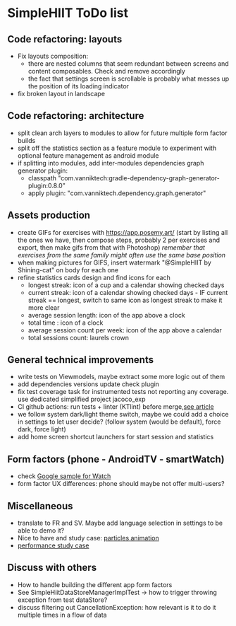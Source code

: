 # SimpleHIIT ToDo list

## Code refactoring: layouts
* Fix layouts composition:
  * there are nested columns that seem redundant between screens and content composables. Check and remove accordingly
  * the fact that settings screen is scrollable is probably what messes up the position of its loading indicator
* fix broken layout in landscape

## Code refactoring: architecture
* split clean arch layers to modules to allow for future multiple form factor builds
* split off the statistics section as a feature module to experiment with optional feature management as android module
* if splitting into modules, add inter-modules dependencies graph generator plugin:
  * classpath "com.vanniktech:gradle-dependency-graph-generator-plugin:0.8.0"
  * apply plugin: "com.vanniktech.dependency.graph.generator"

## Assets production
* create GIFs for exercises with https://app.posemy.art/ (start by listing all the ones we have, then compose steps, probably 2 per exercises and export, then make gifs from that with Photoshop) _remember that exercises from the same family might often use the same base position_
* when making pictures for GIFS, insert watermark "@SimpleHIIT by Shining-cat" on body for each one
* refine statistics cards design and find icons for each
  * longest streak: icon of a cup and a calendar showing checked days
  * current streak: icon of a calendar showing checked days - IF current streak == longest, switch to same icon as longest streak to make it more clear
  * average session length: icon of the app above a clock
  * total time : icon of a clock
  * average session count per week: icon of the app above a calendar
  * total sessions count: laurels crown

## General technical improvements
* write tests on Viewmodels, maybe extract some more logic out of them
* add dependencies versions update check plugin
* fix test coverage task for instrumented tests not reporting any coverage. use dedicated simplified project jacoco_exp
* CI github actions: run tests + linter (KTlint) before merge,[see article](https://medium.com/geekculture/how-to-build-sign-and-publish-android-application-using-github-actions-aa6346679254)
* we follow system dark/light theme switch, maybe we could add a choice in settings to let user decide? (follow system (would be default), force dark, force light)
* add home screen shortcut launchers for start session and statistics

## Form factors (phone - AndroidTV - smartWatch)
* check [Google sample for Watch](https://github.com/android/wear-os-samples/tree/main/WearVerifyRemoteApp)
* form factor UX differences: phone should maybe not offer multi-users?

## Miscellaneous
* translate to FR and SV. Maybe add language selection in settings to be able to demo it?
* Nice to have and study case: [particles animation](https://proandroiddev.com/creating-a-particle-explosion-animation-in-jetpack-compose-4ee42022bbfa)
* [performance study case](https://proandroiddev.com/jetpack-compose-tutorial-improving-performance-in-dribbble-audio-app-b19848cf12e3)

## Discuss with others
* How to handle building the different app form factors
* See SimpleHiitDataStoreManagerImplTest -> how to trigger throwing exception from test dataStore?
* discuss filtering out CancellationException: how relevant is it to do it multiple times in a flow of data


